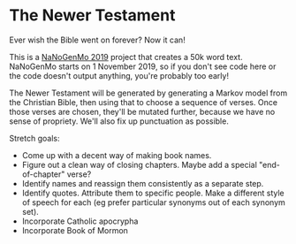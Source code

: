 # The Newer Testament

Ever wish the Bible went on forever? Now it can!

This is a [NaNoGenMo 2019](https://github.com/NaNoGenMo/2019) project that creates a 50k word text.
NaNoGenMo starts on 1 November 2019, so if you don't see code here or the code doesn't output
anything, you're probably too early!

The Newer Testament will be generated by generating a Markov model from the Christian Bible, then
using that to choose a sequence of verses. Once those verses are chosen, they'll be mutated further,
because we have no sense of propriety. We'll also fix up punctuation as possible.

Stretch goals:

* Come up with a decent way of making book names.
* Figure out a clean way of closing chapters. Maybe add a special "end-of-chapter" verse?
* Identify names and reassign them consistently as a separate step.
* Identify quotes. Attribute them to specific people. Make a different style of speech for each (eg
  prefer particular synonyms out of each synonym set).
* Incorporate Catholic apocrypha
* Incorporate Book of Mormon
